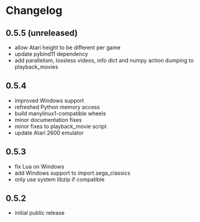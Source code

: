 # Changelog

## 0.5.5 (unreleased)

* allow Atari height to be different per game
* update pybind11 dependency
* add parallelism, lossless videos, info dict and numpy action dumping to playback_movies

## 0.5.4

* improved Windows support
* refreshed Python memory access
* build manylinux1-compatible wheels
* minor documentation fixes
* minor fixes to playback_movie script
* update Atari 2600 emulator

## 0.5.3

* fix Lua on Windows
* add Windows support to import.sega_classics
* only use system libzip if compatible

## 0.5.2

* initial public release
